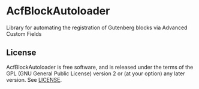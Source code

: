 # AcfBlockAutoloader

Library for automating the registration of Gutenberg blocks via Advanced Custom Fields

## License
AcfBlockAutoloader is free software, and is released under the terms of the GPL (GNU General Public License) version 2 or (at your option) any later version. See [LICENSE](https://github.com/omgpress/acf-block-autoloader/blob/main/license.txt).
